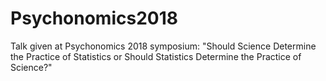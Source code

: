 # Psychonomics2018
Talk given at Psychonomics 2018 symposium: "Should Science Determine the Practice of Statistics or Should Statistics Determine the Practice of Science?"
